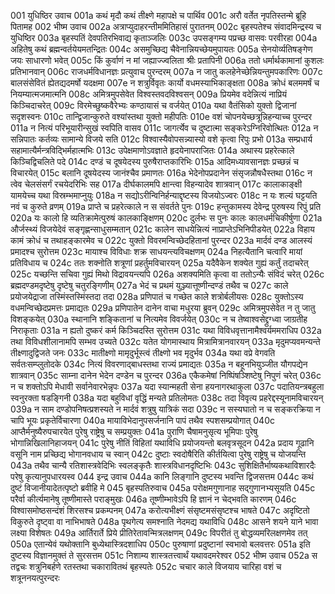 001  युधिष्ठिर उवाच
001a कथं मृदौ कथं तीक्ष्णे महापक्षे च पार्थिव
001c अरौ वर्तेत नृपतिस्तन्मे ब्रूहि पितामह
002  भीष्म उवाच
002a अत्राप्युदाहरन्तीममितिहासं पुरातनम्
002c बृहस्पतेश्च संवादमिन्द्रस्य च युधिष्ठिर
003a बृहस्पतिं देवपतिरभिवाद्य कृताञ्जलिः
003c उपसङ्गम्य पप्रच्छ वासवः परवीरहा
004a अहितेषु कथं ब्रह्मन्वर्तयेयमतन्द्रितः
004c असमुच्छिद्य चैवेनान्नियच्छेयमुपायतः
005a सेनयोर्व्यतिषङ्गेण जयः साधारणो भवेत्
005c किं कुर्वाणं न मां जह्याज्ज्वलिता श्रीः प्रतापिनी
006a ततो धर्मार्थकामानां कुशलः प्रतिभानवान्
006c राजधर्मविधानज्ञः प्रत्युवाच पुरन्दरम्
007a न जातु कलहेनेच्छेन्नियन्तुमपकारिणः
007c बालसंसेवितं ह्येतद्यदमर्षो यदक्षमा
007e न शत्रुर्विवृतः कार्यो वधमस्याभिकाङ्क्षता
008a क्रोधं बलममर्षं च नियम्यात्मजमात्मनि
008c अमित्रमुपसेवेत विश्वस्तवदविश्वसन्
009a प्रियमेव वदेन्नित्यं नाप्रियं किञ्चिदाचरेत्
009c विरमेच्छुष्कवैरेभ्यः कण्ठायासं च वर्जयेत्
010a यथा वैतंसिको युक्तो द्विजानां सदृशस्वनः
010c तान्द्विजान्कुरुते वश्यांस्तथा युक्तो महीपतिः
010e वशं चोपनयेच्छत्रून्निहन्याच्च पुरन्दर
011a न नित्यं परिभूयारीन्सुखं स्वपिति वासव
011c जागर्त्येव च दुष्टात्मा सङ्करेऽग्निरिवोत्थितः
012a न सन्निपातः कर्तव्यः सामान्ये विजये सति
012c विश्वास्यैवोपसन्न्यास्यो वशे कृत्वा रिपुः प्रभो
013a सम्प्रधार्य सहामात्यैर्मन्त्रविद्भिर्महात्मभिः
013c उपेक्षमाणोऽवज्ञाते हृदयेनापराजितः
014a अथास्य प्रहरेत्काले किञ्चिद्विचलिते पदे
014c दण्डं च दूषयेदस्य पुरुषैराप्तकारिभिः
015a आदिमध्यावसानज्ञः प्रच्छन्नं च विचारयेत्
015c बलानि दूषयेदस्य जानंश्चैव प्रमाणतः
016a भेदेनोपप्रदानेन संसृजन्नौषधैस्तथा
016c न त्वेव चेलसंसर्गं रचयेदरिभिः सह
017a दीर्घकालमपि क्षान्त्वा विहन्यादेव शात्रवान्
017c कालाकाङ्क्षी यामयेच्च यथा विस्रम्भमाप्नुयुः
018a न सद्योऽरीन्विनिर्हन्याद्दृष्टस्य विजयोऽज्वरः
018c न यः शल्यं घट्टयति नवं च कुरुते व्रणम्
019a प्राप्ते च प्रहरेत्काले न स संवर्तते पुनः
019c हन्तुकामस्य देवेन्द्र पुरुषस्य रिपुं प्रति
020a यः कालो हि व्यतिक्रामेत्पुरुषं कालकाङ्क्षिणम्
020c दुर्लभः स पुनः कालः कालधर्मचिकीर्षुणा
021a और्जस्थ्यं विजयेदेवं सङ्गृह्णन्साधुसम्मतान्
021c कालेन साधयेन्नित्यं नाप्राप्तेऽभिनिपीडयेत्
022a विहाय कामं क्रोधं च तथाहङ्कारमेव च
022c युक्तो विवरमन्विच्छेदहितानां पुरन्दर
023a मार्दवं दण्ड आलस्यं प्रमादश्च सुरोत्तम
023c मायाश्च विविधाः शक्र साधयन्त्यविचक्षणम्
024a निहत्यैतानि चत्वारि मायां प्रतिविधाय च
024c ततः शक्नोति शत्रूणां प्रहर्तुमविचारयन्
025a यदैवैकेन शक्येत गुह्यं कर्तुं तदाचरेत्
025c यच्छन्ति सचिवा गुह्यं मिथो विद्रावयन्त्यपि
026a अशक्यमिति कृत्वा वा ततोऽन्यैः संविदं चरेत्
026c ब्रह्मदण्डमदृष्टेषु दृष्टेषु चतुरङ्गिणीम्
027a भेदं च प्रथमं युञ्ज्यात्तूष्णीन्दण्डं तथैव च
027c काले प्रयोजयेद्राजा तस्मिंस्तस्मिंस्तदा तदा
028a प्रणिपातं च गच्छेत काले शत्रोर्बलीयसः
028c युक्तोऽस्य वधमन्विच्छेदप्रमत्तः प्रमाद्यतः
029a प्रणिपातेन दानेन वाचा मधुरया ब्रुवन्
029c अमित्रमुपसेवेत न तु जातु विशङ्कयेत्
030a स्थानानि शङ्कितानां च नित्यमेव विवर्जयेत्
030c न च तेष्वाश्वसेद्द्रुग्ध्वा जाग्रतीह निराकृताः
031a न ह्यतो दुष्करं कर्म किञ्चिदस्ति सुरोत्तम
031c यथा विविधवृत्तानामैश्वर्यममराधिप
032a तथा विविधशीलानामपि सम्भव उच्यते
032c यतेत योगमास्थाय मित्रामित्रानवारयन्
033a मृदुमप्यवमन्यन्ते तीक्ष्णादुद्विजते जनः
033c मातीक्ष्णो मामृदुर्भूस्त्वं तीक्ष्णो भव मृदुर्भव
034a यथा वप्रे वेगवति सर्वतःसम्प्लुतोदके
034c नित्यं विवरणाद्बाधस्तथा राज्यं प्रमाद्यतः
035a न बहूनभियुञ्जीत यौगपद्येन शात्रवान्
035c साम्ना दानेन भेदेन दण्डेन च पुरन्दर
036a एकैकमेषां निष्पिंषञ्शिष्टेषु निपुणं चरेत्
036c न च शक्तोऽपि मेधावी सर्वानेवारभेन्नृपः
037a यदा स्यान्महती सेना हयनागरथाकुला
037c पदातियन्त्रबहुला स्वनुरक्ता षडङ्गिनी
038a यदा बहुविधां वृद्धिं मन्यते प्रतिलोमतः
038c तदा विवृत्य प्रहरेद्दस्यूनामविचारयन्
039a न साम दण्डोपनिषत्प्रशस्यते न मार्दवं शत्रुषु यात्रिकं सदा
039c न सस्यघातो न च सङ्करक्रिया न चापि भूयः प्रकृतेर्विचारणा
040a मायाविभेदानुपसर्जनानि पापं तथैव स्पशसम्प्रयोगात्
040c आप्तैर्मनुष्यैरुपचारयेत पुरेषु राष्ट्रेषु च सम्प्रयुक्तः
041a पुराणि चैषामनुसृत्य भूमिपाः पुरेषु भोगान्निखिलानिहाजयन्
041c पुरेषु नीतिं विहितां यथाविधि प्रयोजयन्तो बलवृत्रसूदन
042a प्रदाय गूढानि वसूनि नाम प्रच्छिद्य भोगानवधाय च स्वान्
042c दुष्टाः स्वदोषैरिति कीर्तयित्वा पुरेषु राष्ट्रेषु च योजयन्ति
043a तथैव चान्यै रतिशास्त्रवेदिभिः स्वलङ्कृतैः शास्त्रविधानदृष्टिभिः
043c सुशिक्षितैर्भाष्यकथाविशारदैः परेषु कृत्यानुपधारयस्व
044  इन्द्र उवाच
044a कानि लिङ्गानि दुष्टस्य भवन्ति द्विजसत्तम
044c कथं दुष्टं विजानीयादेतत्पृष्टो ब्रवीहि मे
045  बृहस्पतिरुवाच
045a परोक्षमगुणानाह सद्गुणानभ्यसूयति
045c परैर्वा कीर्त्यमानेषु तूष्णीमास्ते पराङ्मुखः
046a तूष्णीम्भावेऽपि हि ज्ञानं न चेद्भवति कारणम्
046c विश्वासमोष्ठसन्दंशं शिरसश्च प्रकम्पनम्
047a करोत्यभीक्ष्णं संसृष्टमसंसृष्टश्च भाषते
047c अदृष्टितो विकुरुते दृष्ट्वा वा नाभिभाषते
048a पृथगेत्य समश्नाति नेदमद्य यथाविधि
048c आसने शयने याने भावा लक्ष्या विशेषतः
049a आर्तिरार्ते प्रिये प्रीतिरेतावन्मित्रलक्षणम्
049c विपरीतं तु बोद्धव्यमरिलक्षणमेव तत्
050a एतान्येवं यथोक्तानि बुध्येथास्त्रिदशाधिप
050c पुरुषाणां प्रदुष्टानां स्वभावो बलवत्तरः
051a इति दुष्टस्य विज्ञानमुक्तं ते सुरसत्तम
051c निशाम्य शास्त्रतत्त्वार्थं यथावदमरेश्वर
052  भीष्म उवाच
052a स तद्वचः शत्रुनिबर्हणे रतस्तथा चकारावितथं बृहस्पतेः
052c चचार काले विजयाय चारिहा वशं च शत्रूननयत्पुरन्दरः

